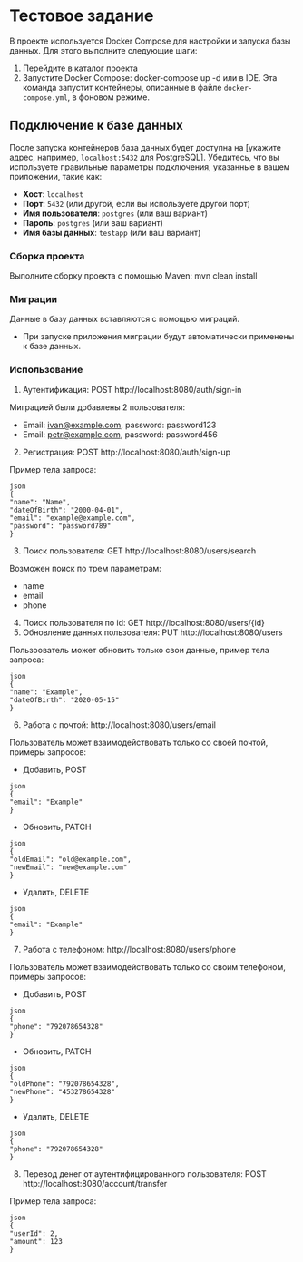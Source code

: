 # Тестовое задание 

В проекте используется Docker Compose для настройки и запуска базы данных. Для этого выполните следующие шаги:

1. Перейдите в каталог проекта
2. Запустите Docker Compose:  docker-compose up -d или в IDE.
Эта команда запустит контейнеры, описанные в файле `docker-compose.yml`, в фоновом режиме.

## Подключение к базе данных

После запуска контейнеров база данных будет доступна на [укажите адрес, например, `localhost:5432` для PostgreSQL]. Убедитесь, что вы используете правильные параметры подключения, указанные в вашем приложении, такие как:

- **Хост**: `localhost`
- **Порт**: `5432` (или другой, если вы используете другой порт)
- **Имя пользователя**: `postgres` (или ваш вариант)
- **Пароль**: `postgres` (или ваш вариант)
- **Имя базы данных**: `testapp` (или ваш вариант)

### Сборка проекта

Выполните сборку проекта с помощью Maven: mvn clean install

### Миграции

Данные в базу данных вставляются с помощью миграций.
- При запуске приложения миграции будут автоматически применены к базе данных.

### Использование

1. Аутентификация: POST http://localhost:8080/auth/sign-in 

Миграцией были добавлены 2 пользователя:
- Email: ivan@example.com, password: password123
- Email: petr@example.com, password: password456

2. Регистрация: POST http://localhost:8080/auth/sign-up 

Пример тела запроса:

``` 
json
{
"name": "Name",
"dateOfBirth": "2000-04-01",
"email": "example@example.com",
"password": "password789"
}
``` 

3. Поиск пользователя: GET http://localhost:8080/users/search

Возможен поиск по трем параметрам:
- name 
- email
- phone

4. Поиск пользователя по id: GET http://localhost:8080/users/{id}
5. Обновление данных пользователя: PUT http://localhost:8080/users

Пользоователь может обновить только свои данные, пример тела запроса:

``` 
json
{
"name": "Example",
"dateOfBirth": "2020-05-15"
}
```

6. Работа с почтой: http://localhost:8080/users/email

Пользователь может взаимодействовать только со своей почтой, примеры запросов:

- Добавить, POST
``` 
json
{
"email": "Example"
}
```

- Обновить, PATCH
``` 
json
{
"oldEmail": "old@example.com",
"newEmail": "new@example.com"
}
```

- Удалить, DELETE
``` 
json
{
"email": "Example"
}
```

7. Работа с телефоном: http://localhost:8080/users/phone

Пользователь может взаимодействовать только со своим телефоном, примеры запросов:

- Добавить, POST
``` 
json
{
"phone": "792078654328"
}
```

- Обновить, PATCH
``` 
json
{
"oldPhone": "792078654328",
"newPhone": "453278654328"
}
```

- Удалить, DELETE
``` 
json
{
"phone": "792078654328"
}
```

8. Перевод денег от аутентифицированного пользователя: POST http://localhost:8080/account/transfer

Пример тела запроса:
``` 
json
{
"userId": 2,
"amount": 123
}
```